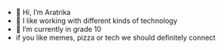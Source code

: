 - 👋 Hi, I’m Aratrika
- 👀 I like working with different kinds of technology
- 🌱 I’m currently in grade 10
- if you like memes, pizza or tech we should definitely connect


<!---
Aratrikaaaa/Aratrikaaaa is a ✨ special ✨ repository because its `README.md` (this file) appears on your GitHub profile.
You can click the Preview link to take a look at your changes.
--->
